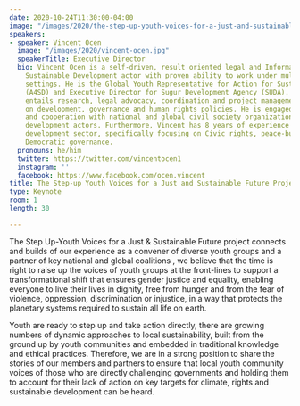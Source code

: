 ```yaml
---
date: 2020-10-24T11:30:00-04:00
image: "/images/2020/the-step-up-youth-voices-for-a-just-and-sustainable-future-project.jpg"
speakers:
- speaker: Vincent Ocen
  image: "/images/2020/vincent-ocen.jpg"
  speakerTitle: Executive Director
  bio: Vincent Ocen is a self-driven, result oriented legal and Information Technology
    Sustainable Development actor with proven ability to work under multidisciplinary
    settings. He is the Global Youth Representative for Action for Sustainable Development
    (A4SD) and Executive Director for Sugur Development Agency (SUDA).  His work mainly
    entails research, legal advocacy, coordination and project management focused
    on development, governance and human rights policies. He is engaged in networking
    and cooperation with national and global civil society organizations and other
    development actors. Furthermore, Vincent has 8 years of experience in the community
    development sector, specifically focusing on Civic rights, peace-building and
    Democratic governance.
  pronouns: he/him
  twitter: https://twitter.com/vincentocen1
  instagram: ''
  facebook: https://www.facebook.com/ocen.vincent
title: The Step-up Youth Voices for a Just and Sustainable Future Project
type: Keynote
room: 1
length: 30

---
```

The Step Up-Youth Voices for a Just & Sustainable Future project connects and builds of our experience as a convener of diverse youth groups and a partner of key national and global coalitions , we believe that the time is right to raise up the voices of youth groups at the front-lines to support a transformational shift that ensures gender justice and equality, enabling everyone to live their lives in dignity, free from hunger and from the fear of violence, oppression, discrimination or injustice, in a way that protects the planetary systems required to sustain all life on earth.

Youth are ready to step up and take action directly, there are growing numbers of dynamic approaches to local sustainability, built from the ground up by youth communities and embedded in traditional knowledge and ethical practices. Therefore, we are in a strong position to share the stories of our members and partners to ensure that local youth community voices of those who are directly challenging governments and holding them to account for their lack of action on key targets for climate, rights and sustainable development can be heard.